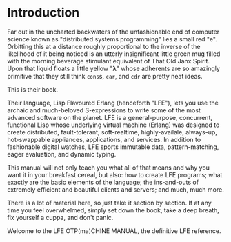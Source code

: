 # Introduction

Far out in the uncharted backwaters of the unfashionable end of computer science known as "distributed systems programming" lies a small red "e". Orbitting this at a distance roughly proportional to the inverse of the likelihood of it being noticed is an utterly insignificant little green mug filled with the morning beverage stimulant equivalent of That Old Janx Spirit. Upon that liquid floats a little yellow "𝛌" whose adherents are so amazingly primitive that they still think `cons`s, `car`, and `cdr` are pretty neat ideas.

This is their book.

Their language, Lisp Flavoured Erlang (henceforth "LFE"), lets you use the archaic and much-beloved S-expressions to write some of the most advanced software on the planet. LFE is a general-purpose, concurrent, functional Lisp whose underlying virtual machine (Erlang) was designed to create distributed, fault-tolerant, soft-realtime, highly-availale, always-up, hot-swappable appliances, applications, and services. In addition to fashionable digital watches, LFE sports immutable data, pattern-matching, eager evaluation, and dynamic typing.

This manual will not only teach you what all of that means and why you want it in your breakfast cereal, but also: how to create LFE programs; what exactly are the basic elements of the language; the ins-and-outs of extremely efficient and beautiful clients and servers; and much, much more.

There is a lot of material here, so just take it section by section. If at any time you feel overwhelmed, simply set down the book, take a deep breath, fix yourself a cuppa, and don't panic.

Welcome to the LFE OTP(ma)CHINE MANUAL, the definitive LFE reference.
